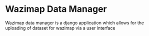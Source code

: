 Wazimap Data Manager
================================

Wazimap data manager is a django application which allows for the uploading of dataset for wazimap via a user interface
